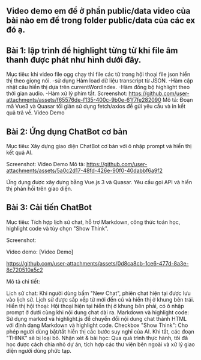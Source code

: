 ## Video demo em để ở phần public/data video của bài nào em để trong folder public/data của các ex đó ạ.

## Bài 1: lập trình để highlight từng từ khi file âm thanh được phát như hình dưới đây.
Mục tiêu: khi video file ogg chạy thì file các từ trong hội thoại file json hiển thị theo giọng nói.
-sử dụng Hàm load dữ liệu transcript từ JSON.
-Hàm cập nhật câu hiển thị dựa trên currentWordIndex.
-Hàm đồng bộ highlight theo thời gian audio.
-Hàm xử lý phím tắt.
Screenshot:
https://github.com/user-attachments/assets/f65576de-f135-400c-9b0e-61f7fe282090
Mô tả:
Đoạn mã Vue3 và Quasar tối giản sử dụng fetch/axios để gửi yêu cầu và in kết quả trả về. Video Demo

## Bài 2: Ứng dụng ChatBot cơ bản
Mục tiêu: Xây dựng giao diện ChatBot cơ bản với ô nhập prompt và hiển thị kết quả AI.

Screenshot:
Video Demo
Mô tả:
https://github.com/user-attachments/assets/5a0c2d17-48fd-426e-90f0-40dabbf6a9f2


Ứng dụng được xây dựng bằng Vue.js 3 và Quasar. Yêu cầu gọi API và hiển thị phản hồi trên giao diện.

## Bài 3: Cải tiến ChatBot
Mục tiêu: Tích hợp lịch sử chat, hỗ trợ Markdown, công thức toán học, highlight code và tùy chọn "Show Think".

Screenshot:

Video demo:
[Video Demo]

https://github.com/user-attachments/assets/0d8ca8cb-1ce6-477d-8a3e-8c720510a5c2

Mô tả chi tiết:

Lịch sử chat: Khi người dùng bấm "New Chat", phiên chat hiện tại được lưu vào lịch sử. Lịch sử được sắp xếp từ mới đến cũ và hiển thị ở khung bên trái.
Hiển thị hội thoại: Hội thoại hiện tại hiển thị ở khung bên phải, có ô nhập prompt ở dưới cùng khi nội dung chat dài ra.
Markdown và highlight code: Sử dụng marked và highlight.js để chuyển đổi nội dung chat thành HTML với định dạng Markdown và highlight code.
Checkbox "Show Think": Cho phép người dùng bật/tắt hiển thị các bước suy nghĩ của AI. Khi tắt, các đoạn "THINK" sẽ bị loại bỏ.
Nhận xét & bài học:
Qua quá trình thực hành, tôi đã học được cách chia nhỏ dự án, tích hợp các thư viện bên ngoài và xử lý giao diện người dùng phức tạp.
